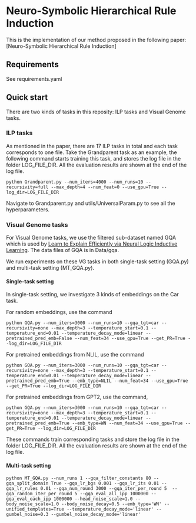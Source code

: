 # Neuro-Symbolic Hierarchical Rule Induction

This is the implementation of our method proposed in the following paper:
[Neuro-Symbolic Hierarchical Rule Induction]


## Requirements
See requirements.yaml

## Quick start
There are two kinds of tasks in this reposity: ILP tasks and Visual Genome tasks.

### ILP tasks
As mentioned in the paper, there are 17 ILP tasks in total and each task corresponds to one file.
Take the Grandparent task as an example, the following command starts training this task, and stores the log file in the folder LOG_FILE_DIR.
All the evaluation results are shown at the end of the log file.

```
python Grandparent.py --num_iters=4000 --num_runs=10 --recursivity=full --max_depth=4 --num_feat=0 --use_gpu=True --log_dir=LOG_FILE_DIR
```

Navigate to Grandparent.py and utils/UniversalParam.py to see all the hyperparameters.

### Visual Genome tasks
For Visual Genome tasks, we use the filtered sub-dataset named GQA which is used by [Learn to Explain Efficiently via Neural Logic Inductive Learning](https://openreview.net/forum?id=SJlh8CEYDB).
The data files of GQA is in Data/gqa.

We run experiments on these VG tasks in both single-task setting (GQA.py) and multi-task setting (MT_GQA.py).

#### Single-task setting
In single-task setting, we investigate 3 kinds of embeddings on the Car task.

For random embeddings, use the command

```
python GQA.py --num_iters=3000 --num_runs=10 --gqa_tgt=car --recursivity=none --max_depth=3 --temperature_start=0.1 --temperature_end=0.01 --temperature_decay_mode=linear --pretrained_pred_emb=False --num_feat=34 --use_gpu=True --get_PR=True --log_dir=LOG_FILE_DIR
```

For pretrained embeddings from NLIL, use the command

```
python GQA.py --num_iters=3000 --num_runs=10 --gqa_tgt=car --recursivity=none --max_depth=3 --temperature_start=0.1 --temperature_end=0.01 --temperature_decay_mode=linear --pretrained_pred_emb=True --emb_type=NLIL --num_feat=34 --use_gpu=True --get_PR=True --log_dir=LOG_FILE_DIR
```

For pretrained embeddings from GPT2, use the command,

```
python GQA.py --num_iters=3000 --num_runs=10 --gqa_tgt=car --recursivity=none --max_depth=3 --temperature_start=0.1 --temperature_end=0.01 --temperature_decay_mode=linear --pretrained_pred_emb=True --emb_type=WN --num_feat=34 --use_gpu=True --get_PR=True --log_dir=LOG_FILE_DIR
```

These commands train corresponding tasks and store the log file in the folder LOG_FILE_DIR.
All the evaluation results are shown at the end of the log file. 

#### Multi-task setting

```
python MT_GQA.py --num_runs 1 --gqa_filter_constants 80 --gqa_split_domain True --gqa_lr_bgs 0.001 --gqa_lr_its 0.01 --gqa_lr_rules 0.01 --gqa_num_round 3000 --gqa_iter_per_round 5  --gqa_random_iter_per_round 5 --gqa_eval_all_ipp 1000000 --gqa_eval_each_ipp 1000000 --head_noise_scale=1.0 --body_noise_scale=1.0 --body_noise_decay=0.5 --emb_type='WN' --unified_templates=True --temperature_decay_mode='linear' --gumbel_noise=0.3 --gumbel_noise_decay_mode='linear'
```

